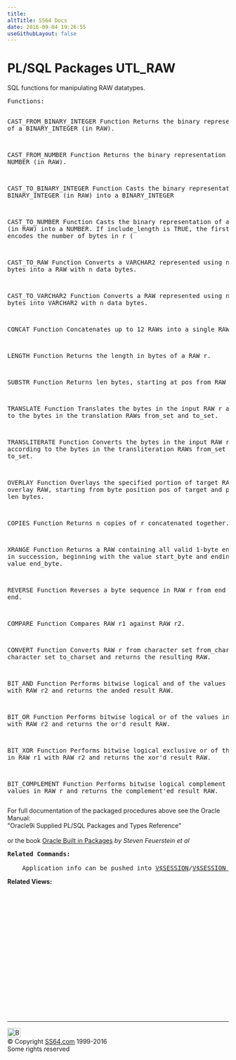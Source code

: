 ```yaml
---
title:
altTitle: SS64 Docs
date: 2016-09-04 19:26:55
useGithubLayout: false
---
```

<!-- #BeginLibraryItem "/Library/head_orapack.lbi" --><!-- #EndLibraryItem --><h1>PL/SQL Packages UTL_RAW</h1> 
<p>SQL functions for manipulating RAW datatypes.</p>
<pre>Functions:

CAST_FROM_BINARY_INTEGER Function 
           Returns the binary representation of a BINARY_INTEGER (in RAW). 

CAST_FROM_NUMBER Function 
           Returns the binary representation of a NUMBER (in RAW). 

CAST_TO_BINARY_INTEGER Function 
           Casts the binary representation of a BINARY_INTEGER (in RAW) into a BINARY_INTEGER  

CAST_TO_NUMBER Function 
           Casts the binary representation of a NUMBER (in RAW) into a NUMBER. If include_length is TRUE, the first byte of r encodes the number of bytes in r ( 

CAST_TO_RAW Function 
           Converts a VARCHAR2 represented using n data bytes into a RAW with n data bytes. 

CAST_TO_VARCHAR2 Function 
           Converts a RAW represented using n data bytes into VARCHAR2 with n data bytes. 

CONCAT Function 
           Concatenates up to 12 RAWs into a single RAW. 

LENGTH Function 
           Returns the length in bytes of a RAW r. 

SUBSTR Function 
           Returns len bytes, starting at pos from RAW r. 

TRANSLATE Function 
           Translates the bytes in the input RAW r according to the bytes in the translation RAWs from_set and to_set. 

TRANSLITERATE Function 
           Converts the bytes in the input RAW r according to the bytes in the transliteration RAWs from_set and to_set. 

OVERLAY Function 
           Overlays the specified portion of target RAW with overlay RAW, starting from byte position pos of target and proceding for len bytes. 

COPIES Function 
           Returns n copies of r concatenated together. 

XRANGE Function 
           Returns a RAW containing all valid 1-byte encodings in succession, beginning with the value start_byte and ending with the value end_byte. 

REVERSE Function 
           Reverses a byte sequence in RAW r from end to end. 

COMPARE Function 
           Compares RAW r1 against RAW r2. 

CONVERT Function 
           Converts RAW r from character set from_charset to character set to_charset and returns the resulting RAW. 

BIT_AND Function 
           Performs bitwise logical and of the values in RAW r1 with RAW r2 and returns the anded result RAW. 

BIT_OR Function 
           Performs bitwise logical or of the values in RAW r1 with RAW r2 and returns the or'd result RAW. 

BIT_XOR Function 
           Performs bitwise logical exclusive or of the values in RAW r1 with RAW r2 and returns the xor'd result RAW. 

BIT_COMPLEMENT Function 
           Performs bitwise logical complement of the values in RAW r and returns the complement'ed result RAW.
 </pre>
<p><span class="body">For full documentation of the packaged procedures 
  above see the Oracle Manual:<br>
  "Oracle9i Supplied PL/SQL Packages and Types Reference"<b><br>
  <br>
  </b>or the book <a href="../links/orasqllinks.html">Oracle Built in Packages</a> 
  <i>by Steven Feuerstein et al</i><b><br>
  </b></span></p>
<pre><span class="body"><b>Related Commands:<br></b><br>    Application info can be pushed into <a href="../orav/V$SESSION.html">V$SESSION</a>/<a href="../orav/V$SESSION_LONGOPS.html">V$SESSION_LONGOPS</a></span></pre>
<p><span class="body"><b>Related Views:</b></span> </p>
<p><span class="body"><br>
  </span></p><!-- #BeginLibraryItem "/Library/foot_ora.lbi" --><p>
<!-- oracle-footer -->
<ins class="adsbygoogle" style="display:inline-block;width:300px;height:250px" data-ad-client="ca-pub-6140977852749469" data-ad-slot="4275490898"></ins>
<script>
(adsbygoogle = window.adsbygoogle || []).push({});
</script></p>
<hr>
<div id="bl" class="footer"><a href="UTL_RAW.html#"><img src="../images/top.png" width="30" height="22" alt="Back to the Top"></a></div>
<div id="br" class="footer, tagline">© Copyright <a href="../index.html">SS64.com</a> 1999-2016<br>
Some rights reserved</div><!-- #EndLibraryItem -->

